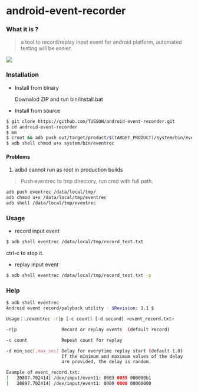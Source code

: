 # android-event-recorder
### What it is ?
> a tool to record/replay input event for android platform, automated testing will be easier.

![](https://github.com/TUSSON/android-event-recorder/blob/master/res/demo.gif)

### Installation
* Install from binary

	Downalod ZIP and run bin/install.bat

* Install from source
```bash
$ git clone https://github.com/TUSSON/android-event-recorder.git
$ cd android-event-recorder
$ mm
$ croot && adb push out/target/product/$(TARGET_PRODUCT)/system/bin/eventrec system/bin/
$ adb shell chmod u+x system/bin/eventrec
```

#### Problems

1. adbd cannot run as root in production builds

> Push eventrec to tmp directory, run cmd with full path.
```bash
adb push eventrec /data/local/tmp/
adb chmod u+x /data/local/tmp/eventrec
adb shell /data/local/tmp/eventrec
```

### Usage
* record input event
```bash
$ adb shell eventrec /data/local/tmp/record_test.txt
```
ctrl-c to stop it.

* replay input event
```bash
$ adb shell eventrec /data/local/tmp/record_test.txt -p
```

### Help
```bash
$ adb shell eventrec
Android event record/palyback utility - $Revision: 1.1 $

Usage：./eventrec -r|p [-c count] [-d second] <event_record.txt>

-r|p                 Record or replay events  (default record)

-c count             Repeat count for replay

-d min_sec[,max_sec] Delay for everytime replay start (default 1.0)
                     If the minimum and maximum values of the delay
                     are provided, the delay is random.

Example of event_record.txt:
[   20897.702414] /dev/input/event1: 0003 0035 000000b1
[   20897.702414] /dev/input/event1: 0000 0000 00000000
```
